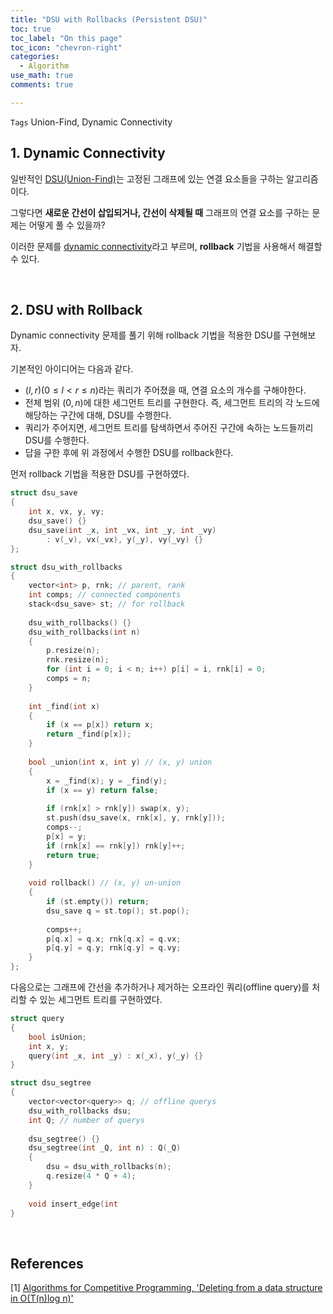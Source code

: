 ```yaml
---
title: "DSU with Rollbacks (Persistent DSU)"
toc: true
toc_label: "On this page"
toc_icon: "chevron-right"
categories:    
  - Algorithm
use_math: true
comments: true

---
```


`Tags` Union-Find, Dynamic Connectivity

## 1. Dynamic Connectivity

일반적인 [DSU(Union-Find)](https://damo1924.github.io/algorithm/UnionFind/)는 고정된 그래프에 있는 연결 요소들을 구하는 알고리즘이다.

그렇다면 **새로운 간선이 삽입되거나, 간선이 삭제될 때** 그래프의 연결 요소를 구하는 문제는 어떻게 풀 수 있을까?

이러한 문제를 [dynamic connectivity](https://en.m.wikipedia.org/wiki/Dynamic_connectivity)라고 부르며, **rollback** 기법을 사용해서 해결할 수 있다.

<br/>

## 2. DSU with Rollback

Dynamic connectivity 문제를 풀기 위해 rollback 기법을 적용한 DSU를 구현해보자.

기본적인 아이디어는 다음과 같다.

- $(l, r)$($0 \leq l < r \leq n$)라는 쿼리가 주어졌을 때, 연결 요소의 개수를 구해야한다.
- 전체 범위 $(0, n)$에 대한 세그먼트 트리를 구현한다. 즉, 세그먼트 트리의 각 노드에 해당하는 구간에 대해, DSU를 수행한다.
- 쿼리가 주어지면, 세그먼트 트리를 탐색하면서 주어진 구간에 속하는 노드들끼리 DSU를 수행한다.
- 답을 구한 후에 위 과정에서 수행한 DSU를 rollback한다.

먼저 rollback 기법을 적용한 DSU를 구현하였다.

```cpp
struct dsu_save
{
    int x, vx, y, vy;
    dsu_save() {}
    dsu_save(int _x, int _vx, int _y, int _vy)
        : v(_v), vx(_vx), y(_y), vy(_vy) {}
};

struct dsu_with_rollbacks
{
    vector<int> p, rnk; // parent, rank
    int comps; // connected components
    stack<dsu_save> st; // for rollback
    
    dsu_with_rollbacks() {}
    dsu_with_rollbacks(int n)
    {
        p.resize(n);
        rnk.resize(n);
        for (int i = 0; i < n; i++) p[i] = i, rnk[i] = 0;
        comps = n;
    }
    
    int _find(int x)
    {
        if (x == p[x]) return x;
        return _find(p[x]);
    }
    
    bool _union(int x, int y) // (x, y) union
    {
        x = _find(x); y = _find(y);
        if (x == y) return false;
        
        if (rnk[x] > rnk[y]) swap(x, y);
        st.push(dsu_save(x, rnk[x], y, rnk[y]));
        comps--;
        p[x] = y;
        if (rnk[x] == rnk[y]) rnk[y]++;
        return true;
    }
    
    void rollback() // (x, y) un-union
    {
        if (st.empty()) return;
        dsu_save q = st.top(); st.pop();
        
        comps++;
        p[q.x] = q.x; rnk[q.x] = q.vx;
        p[q.y] = q.y; rnk[q.y] = q.vy;
    }
};
```

다음으로는 그래프에 간선을 추가하거나 제거하는 오프라인 쿼리(offline query)를 처리할 수 있는 세그먼트 트리를 구현하였다.

```cpp
struct query
{
    bool isUnion;
    int x, y;
    query(int _x, int _y) : x(_x), y(_y) {}
}

struct dsu_segtree
{
    vector<vector<query>> q; // offline querys
    dsu_with_rollbacks dsu;
    int Q; // number of querys
    
    dsu_segtree() {}
    dsu_segtree(int _Q, int n) : Q(_Q)
    {
        dsu = dsu_with_rollbacks(n);
        q.resize(4 * Q + 4);
    }
    
    void insert_edge(int 
}
```

<br/>

## References

[1] [Algorithms for Competitive Programming, 'Deleting from a data structure in O(T(n)log n)'](https://cp-algorithms.com/data_structures/deleting_in_log_n.html)  
